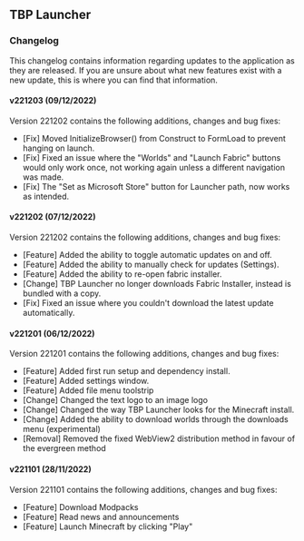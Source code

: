 ## TBP Launcher
### Changelog
This changelog contains information regarding updates to the application as they are released. If you are unsure about what new features exist with a new update, this is where you can find that information.

#### v221203 (09/12/2022)
Version 221202 contains the following additions, changes and bug fixes:
- [Fix] Moved InitializeBrowser() from Construct to FormLoad to prevent hanging on launch.
- [Fix] Fixed an issue where the "Worlds" and "Launch Fabric" buttons would only work once, not working again unless a different navigation was made.
- [Fix] The "Set as Microsoft Store" button for Launcher path, now works as intended.

#### v221202 (07/12/2022)
Version 221202 contains the following additions, changes and bug fixes:
- [Feature] Added the ability to toggle automatic updates on and off.
- [Feature] Added the ability to manually check for updates (Settings).
- [Feature] Added the ability to re-open fabric installer.
- [Change] TBP Launcher no longer downloads Fabric Installer, instead is bundled with a copy.
- [Fix] Fixed an issue where you couldn't download the latest update automatically.

#### v221201 (06/12/2022)
Version 221201 contains the following additions, changes and bug fixes:
- [Feature] Added first run setup and dependency install.
- [Feature] Added settings window.
- [Feature] Added file menu toolstrip
- [Change] Changed the text logo to an image logo
- [Change] Changed the way TBP Launcher looks for the Minecraft install.
- [Change] Added the ability to download worlds through the downloads menu (experimental)
- [Removal] Removed the fixed WebView2 distribution method in favour of the evergreen method

#### v221101 (28/11/2022)
Version 221101 contains the following additions, changes and bug fixes:
- [Feature] Download Modpacks
- [Feature] Read news and announcements
- [Feature] Launch Minecraft by clicking "Play"